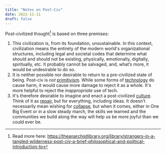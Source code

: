 ```yaml
---
title: "Notes on Post-Civ"
date: 2022-11-11
draft: false
---
```


Post-civilized thought[^tal-postciv] is based on three premises:

1. This civilization is, from its foundation, unsustainable. In this
   context, civilization means the entirety of the modern world's
   organizational structures, including legal and societal codes that
   determine what should and should not be existing, physically,
   emotionally, digitally, spiritually, etc. It probably cannot be
   salvaged, and, what’s more, it would be undesirable to do so.
2. It is neither possible nor desirable to return to a pre-civilized state of
   being. Post-civ is *not* [primitivism](/primitivism). While some
   forms of [technology](/technology) do cause harm, it would cause more
   damage to reject it as a whole. It's more helpful to reject the
   *inappropriate* use of tech.
3. It's therefore desirable to imagine and enact a post-civilized
   [culture](/culture). Think of it as [repair](/repair), but for everything,
   including ideas. It doesn't necessarily mean wishing for
   [collapse](/collapse), but when it comes, either in One Big Event or
   in a slow steady march, the skills we learned and the communities we
   build along the way will help us be more joyful than we could ever
   be.

[^tal-postciv]: Read more here: https://theanarchistlibrary.org/library/strangers-in-a-tangled-wilderness-post-civ-a-brief-philosophical-and-political-introduction-to
